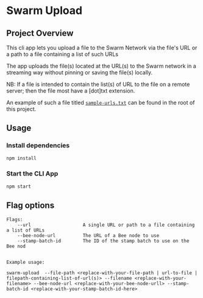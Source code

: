 # Swarm Upload

## Project Overview

This cli app lets you upload a file to the Swarm Network via the file's URL or a path to a file containing a list of such URLs

The app uploads the file(s) located at the URL(s) to the Swarm network in a streaming way without pinning or saving the file(s) locally.

NB: If a file is intended to contain the list(s) of URL to the file on a remote server; then the file most have a [dot]txt extension.

An example of such a file titled [`sample-urls.txt`](./sample-urls.txt) can be found in the root of this project.

## Usage

### Install dependencies

```bash
npm install
```

### Start the CLI App

```bash
npm start
```

## Flag options


    Flags:
        --url                   A single URL or path to a file containing a list of URLs
        --bee-node-url          The URL of a Bee node to use 
        --stamp-batch-id        The ID of the stamp batch to use on the Bee nod
    

    Example usage:
     
    swarm-upload  --file-path <replace-with-your-file-path | url-to-file | filepath-containing-list-of-url(s)> --filename <replace-with-your-filename> --bee-node-url <replace-with-your-bee-node-urll> --stamp-batch-id <replace-with-your-stamp-batch-id-here>
